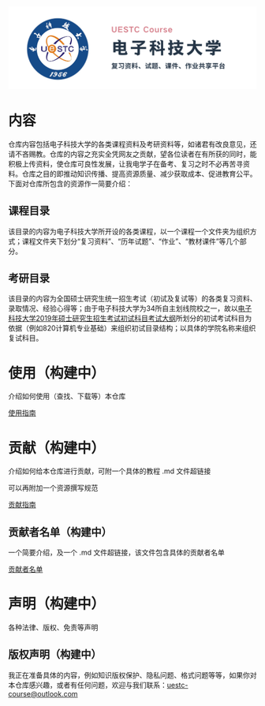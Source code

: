<p align='center'><img src='./仓库资源/repo-banner.png'></p> 

# 内容

仓库内容包括电子科技大学的各类课程资料及考研资料等，如诸君有改良意见，还请不吝赐教。仓库的内容之充实全凭网友之贡献，望各位读者在有所获的同时，能积极上传资料，使仓库可良性发展，让我电学子在备考、复习之时不必再苦寻资料。仓库之目的即推动知识传播、提高资源质量、减少获取成本、促进教育公平。下面对仓库所包含的资源作一简要介绍：

## 课程目录

该目录的内容为电子科技大学所开设的各类课程，以一个课程一个文件夹为组织方式；课程文件夹下划分“复习资料”、“历年试题”、“作业”、“教材课件”等几个部分。

## 考研目录

该目录的内容为全国硕士研究生统一招生考试（初试及复试等）的各类复习资料、录取情况、经验心得等；由于电子科技大学为34所自主划线院校之一，故以[电子科技大学2019年硕士研究生招生考试初试科目考试大纲](https://yz.uestc.edu.cn/d/file/zhaoshengzhuanti/20180926/%E7%94%B5%E5%AD%90%E7%A7%91%E6%8A%80%E5%A4%A7%E5%AD%A62019%E5%B9%B4%E7%A1%95%E5%A3%AB%E7%A0%94%E7%A9%B6%E7%94%9F%E6%8B%9B%E7%94%9F%E8%80%83%E8%AF%95%E5%88%9D%E8%AF%95%E7%A7%91%E7%9B%AE%E8%80%83%E8%AF%95%E5%A4%A7%E7%BA%B2.pdf)所划分的初试考试科目为依据（例如820计算机专业基础）来组织初试目录结构；以具体的学院名称来组织复试科目。

# 使用（构建中）

介绍如何使用（查找、下载等）本仓库

[使用指南](./仓库资源/使用指南.md)

# 贡献（构建中）

介绍如何给本仓库进行贡献，可附一个具体的教程 .md 文件超链接

可以再附加一个资源撰写规范

[贡献指南](./仓库资源/贡献指南.md)

## 贡献者名单（构建中）

一个简要介绍，及一个 .md 文件超链接，该文件包含具体的贡献者名单

[贡献者名单](./仓库资源/贡献者名单.md)

# 声明（构建中）

各种法律、版权、免责等声明

## 版权声明（构建中）

我正在准备具体的内容，例如知识版权保护、隐私问题、格式问题等等，如果你对本仓库感兴趣，或者有任何问题，欢迎与我们联系：uestc-course@outlook.com
